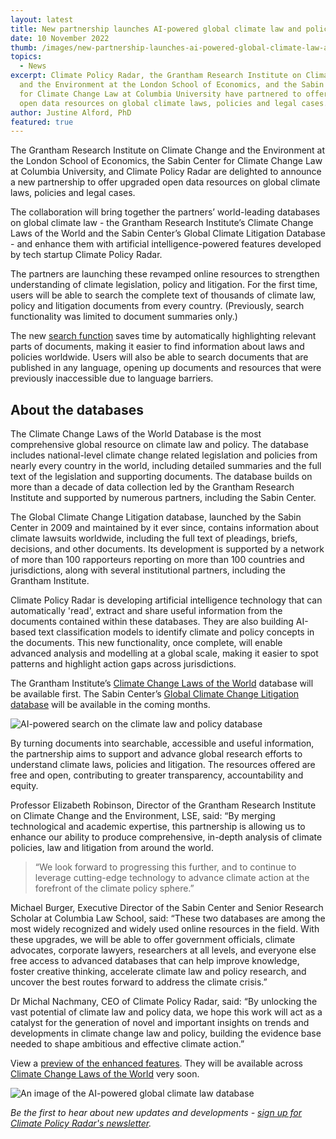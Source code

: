 ```yaml
---
layout: latest
title: New partnership launches AI-powered global climate law and policy database
date: 10 November 2022
thumb: /images/new-partnership-launches-ai-powered-global-climate-law-and-policy-database/climate-policy-radar-ai-climate-law-and-policy-tool.png
topics:
  - News
excerpt: Climate Policy Radar, the Grantham Research Institute on Climate Change
  and the Environment at the London School of Economics, and the Sabin Center
  for Climate Change Law at Columbia University have partnered to offer upgraded
  open data resources on global climate laws, policies and legal cases.
author: Justine Alford, PhD
featured: true
---
```

The Grantham Research Institute on Climate Change and the Environment at the London School of Economics, the Sabin Center for Climate Change Law at Columbia University, and Climate Policy Radar are delighted to announce a new partnership to offer upgraded open data resources on global climate laws, policies and legal cases. 

The collaboration will bring together the partners’ world-leading databases on global climate law - the Grantham Research Institute’s Climate Change Laws of the World and the Sabin Center’s Global Climate Litigation Database - and enhance them with artificial intelligence-powered features developed by tech startup Climate Policy Radar. 

The partners are launching these revamped online resources to strengthen understanding of climate legislation, policy and litigation. For the first time, users will be able to search the complete text of thousands of climate law, policy and litigation documents from every country. (Previously, search functionality was limited to document summaries only.) 

The new [search function](https://climatepolicyradar.org/latest/building-natural-language-search-for-climate-change-laws-and-policies) saves time by automatically highlighting relevant parts of documents, making it easier to find information about laws and policies worldwide. Users will also be able to search documents that are published in any language, opening up documents and resources that were previously inaccessible due to language barriers.

## A﻿bout the databases

The Climate Change Laws of the World Database is the most comprehensive global resource on climate law and policy. The database includes national-level climate change related legislation and policies from nearly every country in the world, including detailed summaries and the full text of the legislation and supporting documents. The database builds on more than a decade of data collection led by the Grantham Research Institute and supported by numerous partners, including the Sabin Center.

The Global Climate Change Litigation database, launched by the Sabin Center in 2009 and maintained by it ever since, contains information about climate lawsuits worldwide, including the full text of pleadings, briefs, decisions, and other documents. Its development is supported by a network of more than 100 rapporteurs reporting on more than 100 countries and jurisdictions, along with several institutional partners, including the Grantham Institute.

Climate Policy Radar is developing artificial intelligence technology that can automatically 'read', extract and share useful information from the documents contained within these databases. They are also building AI-based text classification models to identify climate and policy concepts in the documents. This new functionality, once complete, will enable advanced analysis and modelling at a global scale, making it easier to spot patterns and highlight action gaps across jurisdictions.

The Grantham Institute’s [Climate Change Laws of the World](https://climate-laws.org) database will be available first. The Sabin Center’s [Global Climate Change Litigation database](http://climatecasechart.com/) will be available in the coming months. 

![AI-powered search on the climate law and policy database](/images/new-partnership-launches-ai-powered-global-climate-law-and-policy-database/ai-search-on-climate-change-laws-of-the-world.png)

By turning documents into searchable, accessible and useful information, the partnership aims to support and advance global research efforts to understand climate laws, policies and litigation. The resources offered are free and open, contributing to greater transparency, accountability and equity. 

Professor Elizabeth Robinson, Director of the Grantham Research Institute on Climate Change and the Environment, LSE, said: “By merging technological and academic expertise, this partnership is allowing us to enhance our ability to produce comprehensive, in-depth analysis of climate policies, law and litigation from around the world. 

> “We look forward to progressing this further, and to continue to leverage cutting-edge technology to advance climate action at the forefront of the climate policy sphere.”

Michael Burger, Executive Director of the Sabin Center and Senior Research Scholar at Columbia Law School, said: “These two databases are among the most widely recognized and widely used online resources in the field. With these upgrades, we will be able to offer government officials, climate advocates, corporate lawyers, researchers at all levels, and everyone else free access to advanced databases that can help improve knowledge, foster creative thinking, accelerate climate law and policy research, and uncover the best routes forward to address the climate crisis.”

Dr Michal Nachmany, CEO of Climate Policy Radar, said: “By unlocking the vast potential of climate law and policy data, we hope this work will act as a catalyst for the generation of novel and important insights on trends and developments in climate change law and policy, building the evidence base needed to shape ambitious and effective climate action.”

View a [preview of the enhanced features](https://cclw-preview.climatepolicyradar.org/). They will be available across [Climate Change Laws of the World](https://climate-laws.org) very soon.

![An image of the AI-powered global climate law database](/images/new-partnership-launches-ai-powered-global-climate-law-and-policy-database/ai-powered-climate-change-laws-of-the-world.png)

*B﻿e the first to hear about new updates and developments - [sign up for Climate Policy Radar's newsletter](https://3566c5a7.sibforms.com/serve/MUIEAPkXK4liqQjleE87527EfcD9gDzY26dQhnJOxNeXZK_TvEAjl_Qu7rrkysJS2ODrj1LioiH24HTGbul2vS1sAxYCPHtu7PgnhZrAE9yCfaFrJ7vzmvBc3u87cs_pkC_99nQ2AqBONHtLwErrV7mcVga2qNlO1xetSeqVVWYsrVPRjg6Rc978eQEMasGQc4PFgIfMFza8TJEv).*